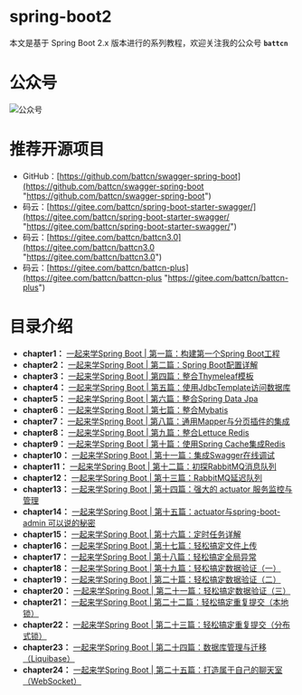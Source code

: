 # spring-boot2

本文是基于 Spring Boot 2.x 版本进行的系列教程，欢迎关注我的公众号 **`battcn`**

# 公众号

![公众号](http://image.battcn.com/assets/images/wxgzh8cm.png)

# 推荐开源项目

- GitHub：[https://github.com/battcn/swagger-spring-boot](https://github.com/battcn/swagger-spring-boot "https://github.com/battcn/swagger-spring-boot")
- 码云：[https://gitee.com/battcn/spring-boot-starter-swagger/](https://gitee.com/battcn/spring-boot-starter-swagger/ "https://gitee.com/battcn/spring-boot-starter-swagger/")
- 码云：[https://gitee.com/battcn/battcn3.0](https://gitee.com/battcn/battcn3.0 "https://gitee.com/battcn/battcn3.0")
- 码云：[https://gitee.com/battcn/battcn-plus](https://gitee.com/battcn/battcn-plus "https://gitee.com/battcn/battcn-plus")

# 目录介绍

- **chapter1：** [一起来学Spring Boot | 第一篇：构建第一个Spring Boot工程](http://blog.battcn.com/2018/04/20/springboot/v2-introducing/)
- **chapter2：** [一起来学Spring Boot | 第二篇：Spring Boot配置详解](http://blog.battcn.com/2018/04/22/springboot/v2-config-properties/)
- **chapter3：** [一起来学Spring Boot | 第四篇：整合Thymeleaf模板](http://blog.battcn.com/2018/04/28/springboot/v2-web-thymeleaf/)
- **chapter4：** [一起来学Spring Boot | 第五篇：使用JdbcTemplate访问数据库](http://blog.battcn.com/2018/05/07/springboot/v2-orm-jdbc/)
- **chapter5：** [一起来学Spring Boot | 第六篇：整合Spring Data Jpa](http://blog.battcn.com/2018/05/08/springboot/v2-orm-jpa/)
- **chapter6：** [一起来学Spring Boot | 第七篇：整合Mybatis](http://blog.battcn.com/2018/05/09/springboot/v2-orm-mybatis/)
- **chapter7：** [一起来学Spring Boot | 第八篇：通用Mapper与分页插件的集成](http://blog.battcn.com/2018/05/10/springboot/v2-orm-mybatis-plugin/)
- **chapter8：** [一起来学Spring Boot | 第九篇：整合Lettuce Redis](http://blog.battcn.com/2018/05/11/springboot/v2-nosql-redis/)
- **chapter9：** [一起来学Spring Boot | 第十篇：使用Spring Cache集成Redis](http://blog.battcn.com/2018/05/13/springboot/v2-cache-redis/)
- **chapter10：** [一起来学Spring Boot | 第十一篇：集成Swagger在线调试](http://blog.battcn.com/2018/05/16/springboot/v2-config-swagger/)
- **chapter11：** [一起来学Spring Boot | 第十二篇：初探RabbitMQ消息队列](http://blog.battcn.com/2018/05/22/springboot/v2-queue-rabbitmq/)
- **chapter12：** [一起来学Spring Boot | 第十三篇：RabbitMQ延迟队列](http://blog.battcn.com/2018/05/23/springboot/v2-queue-rabbitmq-delay/)
- **chapter13：** [一起来学Spring Boot | 第十四篇：强大的 actuator 服务监控与管理](http://blog.battcn.com/2018/05/24/springboot/v2-actuator-introduce/)
- **chapter14：** [一起来学Spring Boot | 第十五篇：actuator与spring-boot-admin 可以说的秘密](http://blog.battcn.com/2018/05/24/springboot/v2-actuator-monitor/)
- **chapter15：** [一起来学Spring Boot | 第十六篇：定时任务详解](http://blog.battcn.com/2018/05/29/springboot/v2-other-scheduling/)
- **chapter16：** [一起来学Spring Boot | 第十七篇：轻松搞定文件上传](http://blog.battcn.com/2018/05/31/springboot/v2-other-upload/)
- **chapter17：** [一起来学Spring Boot | 第十八篇：轻松搞定全局异常](http://blog.battcn.com/2018/06/01/springboot/v2-other-exception/)
- **chapter18：** [一起来学Spring Boot | 第十九篇：轻松搞定数据验证（一）](http://blog.battcn.com/2018/06/05/springboot/v2-other-validate1/)
- **chapter19：** [一起来学Spring Boot | 第二十篇：轻松搞定数据验证（二）](http://blog.battcn.com/2018/06/06/springboot/v2-other-validate2/)
- **chapter20：** [一起来学Spring Boot | 第二十一篇：轻松搞定数据验证（三）](http://blog.battcn.com/2018/06/07/springboot/v2-other-validate3/)
- **chapter21：** [一起来学Spring Boot | 第二十二篇：轻松搞定重复提交（本地锁）](http://blog.battcn.com/2018/06/12/springboot/v2-cache-locallock/)
- **chapter22：** [一起来学Spring Boot | 第二十三篇：轻松搞定重复提交（分布式锁）](http://blog.battcn.com/2018/06/13/springboot/v2-cache-redislock/)
- **chapter23：** [一起来学Spring Boot | 第二十四篇：数据库管理与迁移（Liquibase）](http://blog.battcn.com/2018/06/20/springboot/v2-other-liquibase/)
- **chapter24：** [一起来学Spring Boot | 第二十五篇：打造属于自己的聊天室（WebSocket）]()

